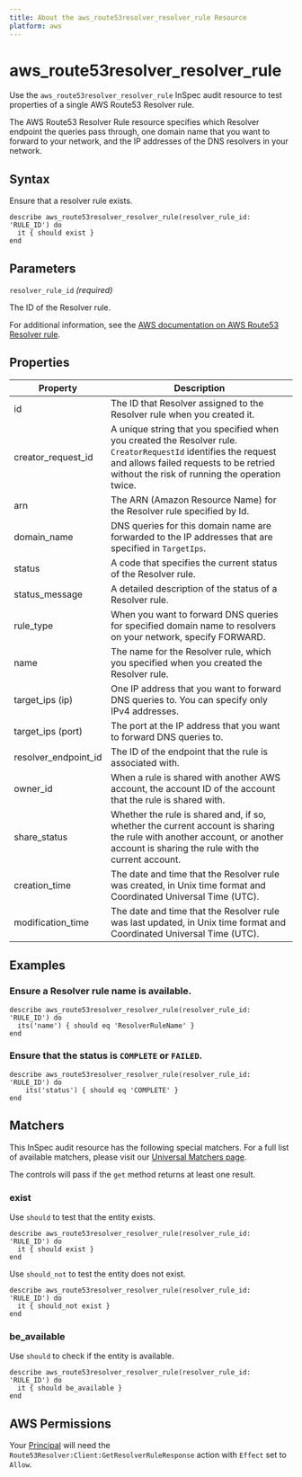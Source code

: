 ```yaml
---
title: About the aws_route53resolver_resolver_rule Resource
platform: aws
---
```


# aws\_route53resolver\_resolver\_rule

Use the `aws_route53resolver_resolver_rule` InSpec audit resource to test properties of a single AWS Route53 Resolver rule.

The AWS Route53 Resolver Rule resource specifies which Resolver endpoint the queries pass through, one domain name that you want to forward to your network, and the IP addresses of the DNS resolvers in your network.

## Syntax

Ensure that a resolver rule exists.

    describe aws_route53resolver_resolver_rule(resolver_rule_id: 'RULE_ID') do
      it { should exist }
    end

## Parameters

`resolver_rule_id` _(required)_

The ID of the Resolver rule.

For additional information, see the [AWS documentation on AWS Route53 Resolver rule](https://docs.aws.amazon.com/AWSCloudFormation/latest/UserGuide/aws-resource-route53resolver-resolverrule.html).

## Properties

| Property | Description|
| --- | --- |
| id | The ID that Resolver assigned to the Resolver rule when you created it. |
| creator_request_id | A unique string that you specified when you created the Resolver rule. `CreatorRequestId` identifies the request and allows failed requests to be retried without the risk of running the operation twice. |
| arn | The ARN (Amazon Resource Name) for the Resolver rule specified by Id. |
| domain_name | DNS queries for this domain name are forwarded to the IP addresses that are specified in `TargetIps`. |
| status | A code that specifies the current status of the Resolver rule. |
| status_message | A detailed description of the status of a Resolver rule. |
| rule_type | When you want to forward DNS queries for specified domain name to resolvers on your network, specify FORWARD. |
| name | The name for the Resolver rule, which you specified when you created the Resolver rule. |
| target_ips (ip) | One IP address that you want to forward DNS queries to. You can specify only IPv4 addresses. |
| target_ips (port) | The port at the IP address that you want to forward DNS queries to. |
| resolver_endpoint_id | The ID of the endpoint that the rule is associated with. |
| owner_id | When a rule is shared with another AWS account, the account ID of the account that the rule is shared with. |
| share_status | Whether the rule is shared and, if so, whether the current account is sharing the rule with another account, or another account is sharing the rule with the current account. |
| creation_time | The date and time that the Resolver rule was created, in Unix time format and Coordinated Universal Time (UTC). |
| modification_time | The date and time that the Resolver rule was last updated, in Unix time format and Coordinated Universal Time (UTC). |

## Examples

### Ensure a Resolver rule name is available.

    describe aws_route53resolver_resolver_rule(resolver_rule_id: 'RULE_ID') do
      its('name') { should eq 'ResolverRuleName' }
    end

### Ensure that the status is `COMPLETE` or `FAILED`.

    describe aws_route53resolver_resolver_rule(resolver_rule_id: 'RULE_ID') do
        its('status') { should eq 'COMPLETE' }
    end

## Matchers

This InSpec audit resource has the following special matchers. For a full list of available matchers, please visit our [Universal Matchers page](https://www.inspec.io/docs/reference/matchers/).

The controls will pass if the `get` method returns at least one result.

### exist

Use `should` to test that the entity exists.

    describe aws_route53resolver_resolver_rule(resolver_rule_id: 'RULE_ID') do
      it { should exist }
    end

Use `should_not` to test the entity does not exist.

    describe aws_route53resolver_resolver_rule(resolver_rule_id: 'RULE_ID') do
      it { should_not exist }
    end

### be_available

Use `should` to check if the entity is available.

    describe aws_route53resolver_resolver_rule(resolver_rule_id: 'RULE_ID') do
      it { should be_available }
    end

## AWS Permissions

Your [Principal](https://docs.aws.amazon.com/IAM/latest/UserGuide/intro-structure.html#intro-structure-principal) will need the `Route53Resolver:Client:GetResolverRuleResponse` action with `Effect` set to `Allow`.
